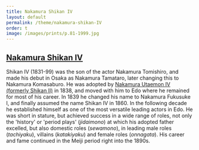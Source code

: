 ```yaml
---
title: Nakamura Shikan IV
layout: default
permalink: /theme/nakamura-shikan-IV
order: t
image: /images/prints/p.81-1999.jpg
---
```

## [Nakamura Shikan IV](/exhibition/group-21)

Shikan IV (1831-99) was the son of the actor Nakamura Tomishiro, and made his debut in Osaka as Nakamura Tamataro, later changing this to Nakamura Komasaburo. He was adopted by [Nakamura Utaemon IV (formerly Shikan II)](/exhibition/group-20) in 1838, and moved with him to Edo where he remained for most of his career. In 1839 he changed his name to Nakamura Fukusuke I, and finally assumed the name Shikan IV in 1860. In the following decade he established himself as one of the most versatile leading actors in Edo. He was short in stature, but achieved success in a wide range of roles, not only the 'history' or 'period plays' (_jidaimono_) at which his adopted father excelled, but also domestic roles (_sewamono_), in leading male roles (_tachiyaku_), villains (_katakiyaku_) and female roles (_onnagata_). His career and fame continued in the Meiji period right into the 1890s.
